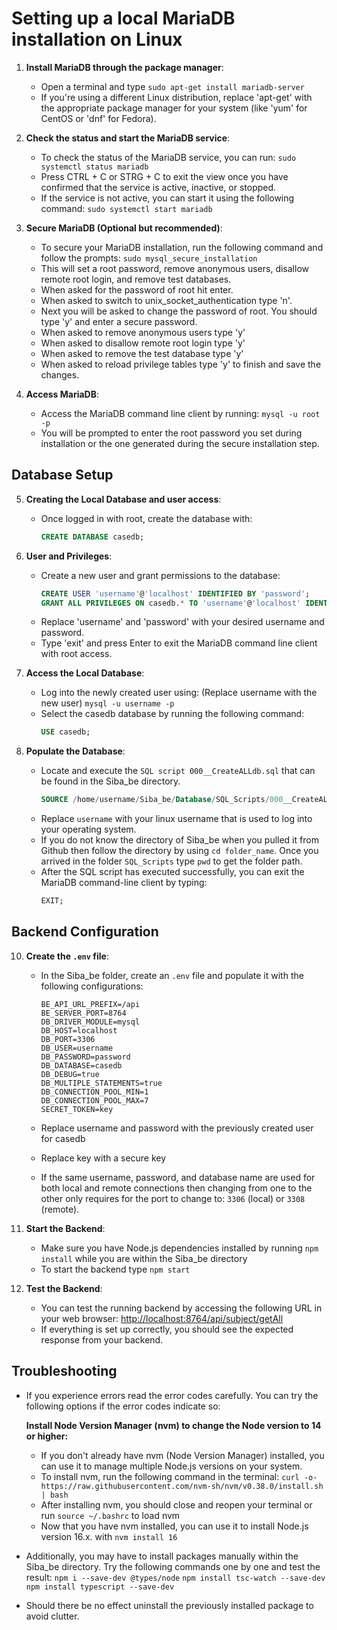 # Setting up a local MariaDB installation on Linux

1. **Install MariaDB through the package manager**:
   - Open a terminal and type
   ``` sudo apt-get install mariadb-server ```
   - If you're using a different Linux distribution, replace 'apt-get' with the appropriate package manager for your system (like 'yum' for CentOS or 'dnf' for Fedora).

2. **Check the status and start the MariaDB service**:
   - To check the status of the MariaDB service, you can run:
    ``` sudo systemctl status mariadb ```
    - Press CTRL + C or STRG + C to exit the view once you have confirmed that the service is active, inactive, or stopped.
    - If the service is not active, you can start it using the following command:
    ` sudo systemctl start mariadb `

3. **Secure MariaDB (Optional but recommended)**:
   - To secure your MariaDB installation, run the following command and follow the prompts:
    ``` sudo mysql_secure_installation ```
   - This will set a root password, remove anonymous users, disallow remote root login, and remove test databases.
   - When asked for the password of root hit enter.
   - When asked to switch to unix_socket_authentication type 'n'.
   - Next you will be asked to change the password of root. You should type 'y' and enter a secure password.
   - When asked to remove anonymous users type 'y'
   - When asked to disallow remote root login type 'y'
   - When asked to remove the test database type 'y'
   - When asked to reload privilege tables type 'y' to finish and save the changes.

4. **Access MariaDB**:
   - Access the MariaDB command line client by running:
    `mysql -u root -p`
   - You will be prompted to enter the root password you set during installation or the one generated during the secure installation step.

## Database Setup

5. **Creating the Local Database and user access**:
   - Once logged in with root, create the database with:
     ```sql
     CREATE DATABASE casedb;
     ```

6. **User and Privileges**:
   - Create a new user and grant permissions to the database:
     ```sql
     CREATE USER 'username'@'localhost' IDENTIFIED BY 'password';
     GRANT ALL PRIVILEGES ON casedb.* TO 'username'@'localhost' IDENTIFIED BY 'password';
     ```
   - Replace 'username' and 'password' with your desired username and password.
   - Type 'exit' and press Enter to exit the MariaDB command line client with root access.

7. **Access the Local Database**:
   - Log into the newly created user using: (Replace username with the new user)
    `mysql -u username -p`
   - Select the casedb database by running the following command:
     ```sql
     USE casedb;
     ```

8. **Populate the Database**:
   - Locate and execute the `SQL script 000__CreateALLdb.sql` that can be found in the Siba_be directory.
     ```sql
     SOURCE /home/username/Siba_be/Database/SQL_Scripts/000__CreateALLdb.sql;
     ```
   - Replace `username` with your linux username that is used to log into your operating system.
   - If you do not know the directory of Siba_be when you pulled it from Github then follow the directory by using `cd folder_name`. Once you arrived in the folder `SQL_Scripts` type `pwd` to get the folder path.
   - After the SQL script has executed successfully, you can exit the MariaDB command-line client by typing:
     ```sql
     EXIT;
     ```

## Backend Configuration

10. **Create the `.env` file**:
    - In the Siba_be folder, create an `.env` file and populate it with the following configurations:

         ```
         BE_API_URL_PREFIX=/api
         BE_SERVER_PORT=8764
         DB_DRIVER_MODULE=mysql
         DB_HOST=localhost
         DB_PORT=3306
         DB_USER=username
         DB_PASSWORD=password
         DB_DATABASE=casedb
         DB_DEBUG=true
         DB_MULTIPLE_STATEMENTS=true
         DB_CONNECTION_POOL_MIN=1
         DB_CONNECTION_POOL_MAX=7
         SECRET_TOKEN=key
         ```

    - Replace username and password with the previously created user for casedb
    - Replace key with a secure key
    - If the same username, password, and database name are used for both local and remote connections then changing from one to the other only requires for the port to change to: `3306` (local) or `3308` (remote).

11. **Start the Backend**:
    - Make sure you have Node.js dependencies installed by running `npm install` while you are within the Siba_be directory
    - To start the backend type `npm start`

12. **Test the Backend**:
    - You can test the running backend by accessing the following URL in your web browser:
      [http://localhost:8764/api/subject/getAll](http://localhost:8764/api/subject/getAll)
    - If everything is set up correctly, you should see the expected response from your backend.

## Troubleshooting

- If you experience errors read the error codes carefully. You can try the following options if the error codes indicate so:

   **Install Node Version Manager (nvm) to change the Node version to 14 or higher:**

   - If you don't already have nvm (Node Version Manager) installed, you can use it to manage multiple Node.js versions on your system.
   - To install nvm, run the following command in the terminal:
    `curl -o- https://raw.githubusercontent.com/nvm-sh/nvm/v0.38.0/install.sh | bash`
   - After installing nvm, you should close and reopen your terminal or run
   `source ~/.bashrc` to load nvm
   - Now that you have nvm installed, you can use it to install Node.js version 16.x. with
    `nvm install 16`

- Additionally, you may have to install packages manually within the Siba_be directory. Try the following commands one by one and test the result:
    `npm i --save-dev @types/node`
    `npm install tsc-watch --save-dev`
    `npm install typescript --save-dev`
- Should there be no effect uninstall the previously installed package to avoid clutter.
